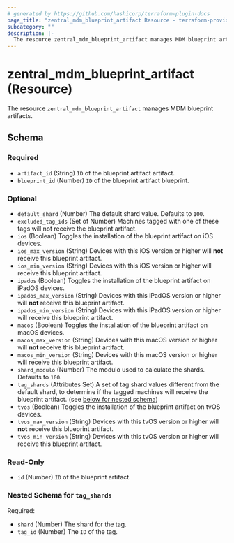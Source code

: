 ```yaml
---
# generated by https://github.com/hashicorp/terraform-plugin-docs
page_title: "zentral_mdm_blueprint_artifact Resource - terraform-provider-zentral"
subcategory: ""
description: |-
  The resource zentral_mdm_blueprint_artifact manages MDM blueprint artifacts.
---
```


# zentral_mdm_blueprint_artifact (Resource)

The resource `zentral_mdm_blueprint_artifact` manages MDM blueprint artifacts.



<!-- schema generated by tfplugindocs -->
## Schema

### Required

- `artifact_id` (String) `ID` of the blueprint artifact artifact.
- `blueprint_id` (Number) `ID` of the blueprint artifact blueprint.

### Optional

- `default_shard` (Number) The default shard value. Defaults to `100`.
- `excluded_tag_ids` (Set of Number) Machines tagged with one of these tags will not receive the blueprint artifact.
- `ios` (Boolean) Toggles the installation of the blueprint artifact on iOS devices.
- `ios_max_version` (String) Devices with this iOS version or higher will **not** receive this blueprint artifact.
- `ios_min_version` (String) Devices with this iOS version or higher will receive this blueprint artifact.
- `ipados` (Boolean) Toggles the installation of the blueprint artifact on iPadOS devices.
- `ipados_max_version` (String) Devices with this iPadOS version or higher will **not** receive this blueprint artifact.
- `ipados_min_version` (String) Devices with this iPadOS version or higher will receive this blueprint artifact.
- `macos` (Boolean) Toggles the installation of the blueprint artifact on macOS devices.
- `macos_max_version` (String) Devices with this macOS version or higher will **not** receive this blueprint artifact.
- `macos_min_version` (String) Devices with this macOS version or higher will receive this blueprint artifact.
- `shard_modulo` (Number) The modulo used to calculate the shards. Defaults to `100`.
- `tag_shards` (Attributes Set) A set of tag shard values different from the default shard, to determine if the tagged machines will receive the blueprint artifact. (see [below for nested schema](#nestedatt--tag_shards))
- `tvos` (Boolean) Toggles the installation of the blueprint artifact on tvOS devices.
- `tvos_max_version` (String) Devices with this tvOS version or higher will **not** receive this blueprint artifact.
- `tvos_min_version` (String) Devices with this tvOS version or higher will receive this blueprint artifact.

### Read-Only

- `id` (Number) `ID` of the blueprint artifact.

<a id="nestedatt--tag_shards"></a>
### Nested Schema for `tag_shards`

Required:

- `shard` (Number) The shard for the tag.
- `tag_id` (Number) The `ID` of the tag.
